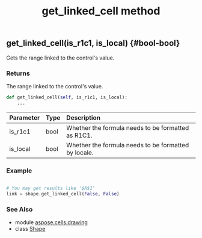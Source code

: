 ﻿---
title: get_linked_cell method
second_title: Aspose.Cells for Python via .NET API References
description: 
type: docs
weight: 100
url: /aspose.cells.drawing/shape/get_linked_cell/
is_root: false
---

## get_linked_cell(is_r1c1, is_local) {#bool-bool}

Gets the range linked to the control's value.


### Returns 


The range linked to the control's value.


```python
def get_linked_cell(self, is_r1c1, is_local):
    ...
```


| Parameter | Type | Description |
| :- | :- | :- |
| is_r1c1 | bool | Whether the formula needs to be formatted as R1C1. |
| is_local | bool | Whether the formula needs to be formatted by locale. |

### Example 


```python

# You may get results like '$A$1'
link = shape.get_linked_cell(False, False)

```



### See Also
* module [aspose.cells.drawing](../../)
* class [Shape](/cells/python-net/aspose.cells.drawing/shape)
